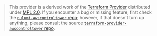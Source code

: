 > This provider is a derived work of the [Terraform Provider](https://github.com/idealo/terraform-provider-awscontroltower)
> distributed under [MPL 2.0](https://www.mozilla.org/en-US/MPL/2.0/). If you encounter a bug or missing feature,
> first check the [`pulumi-awscontroltower` repo](https://github.com/lbrlabs/pulumi-awscontroltower/issues); however, if that doesn't turn up anything,
> please consult the source [`terraform-provider-awscontroltower` repo](https://github.com/idealo/terraform-provider-awscontroltower/issues).
